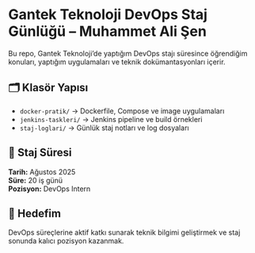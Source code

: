 # Gantek Teknoloji DevOps Staj Günlüğü – Muhammet Ali Şen

Bu repo, Gantek Teknoloji’de yaptığım DevOps stajı süresince öğrendiğim konuları, yaptığım uygulamaları ve teknik dokümantasyonları içerir.

## 🗂️ Klasör Yapısı

- `docker-pratik/` → Dockerfile, Compose ve image uygulamaları
- `jenkins-taskleri/` → Jenkins pipeline ve build örnekleri
- `staj-loglari/` → Günlük staj notları ve log dosyaları

## 📅 Staj Süresi

**Tarih:** Ağustos 2025  
**Süre:** 20 iş günü  
**Pozisyon:** DevOps Intern

## 🎯 Hedefim

DevOps süreçlerine aktif katkı sunarak teknik bilgimi geliştirmek ve staj sonunda kalıcı pozisyon kazanmak.

